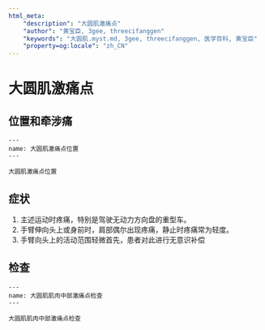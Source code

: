 ```yaml
---
html_meta:
    "description": "大圆肌激痛点"
    "author": "黄宝臣, 3gee, threecifanggen"
    "keywords": "大圆肌.myst.md, 3gee, threecifanggen, 医学百科, 黄宝臣"
    "property=og:locale": "zh_CN"
---
```


# 大圆肌激痛点

## 位置和牵涉痛

```{figure} assets/img/2022-01-21-10-15-29.png
---
name: 大圆肌激痛点位置
---

大圆肌激痛点位置
```

## 症状

1. 主述运动时疼痛，特别是驾驶无动力方向盘的重型车。
2. 手臂伸向头上或身前时，肩部偶尔出现疼痛，静止时疼痛常为轻度。
3. 手臂向头上的活动范围轻微首先，患者对此进行无意识补偿

## 检查

```{figure} assets/img/2022-01-21-10-19-52.png
---
name: 大圆肌肌肉中部激痛点检查
---

大圆肌肌肉中部激痛点检查
```